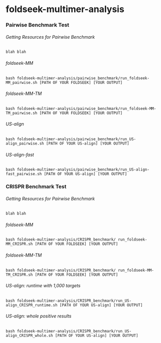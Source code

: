 # foldseek-multimer-analysis
### Pairwise Benchmark Test
###### Getting Resources for Pairwise Benchmark
    blah blah
###### foldseek-MM
    bash foldseek-multimer-analysis/pairwise_benchmark/run_foldseek-MM_pairwise.sh [PATH OF YOUR FOLDSEEK] [YOUR OUTPUT]
###### foldseek-MM-TM
    bash foldseek-multimer-analysis/pairwise_benchmark/run_foldseek-MM-TM_pairwise.sh [PATH OF YOUR FOLDSEEK] [YOUR OUTPUT]
###### US-align
    bash foldseek-multimer-analysis/pairwise_benchmark/run_US-align_pairwise.sh [PATH OF YOUR US-align] [YOUR OUTPUT]
###### US-align-fast
    bash foldseek-multimer-analysis/pairwise_benchmark/run_US-align-fast_pairwise.sh [PATH OF YOUR US-align] [YOUR OUTPUT]
### CRISPR Benchmark Test
###### Getting Resources for Pairwise Benchmark
    blah blah
###### foldseek-MM
    bash foldseek-multimer-analysis/CRISPR_benchmark/ run_foldseek-MM_CRISPR.sh [PATH OF YOUR FOLDSEEK] [YOUR OUTPUT]
###### foldseek-MM-TM
    bash foldseek-multimer-analysis/CRISPR_benchmark/ run_foldseek-MM-TM_CRISPR.sh [PATH OF YOUR FOLDSEEK] [YOUR OUTPUT]
###### US-align: runtime with 1,000 targets
    bash foldseek-multimer-analysis/CRISPR_benchmark/run_US-align_CRISPR_runtime.sh [PATH OF YOUR US-align] [YOUR OUTPUT]
###### US-align: whole positive results
    bash foldseek-multimer-analysis/CRISPR_benchmark/run_US-align_CRISPR_whole.sh [PATH OF YOUR US-align] [YOUR OUTPUT]
  
